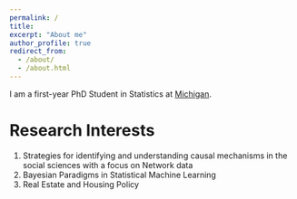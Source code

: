 ```yaml
---
permalink: /
title:
excerpt: "About me"
author_profile: true
redirect_from:
  - /about/
  - /about.html
---
```


I am a first-year PhD Student in Statistics at [Michigan](https://lsa.umich.edu/stats).

Research Interests
======
1. Strategies for identifying and understanding causal mechanisms in the social sciences with a focus on Network data
1. Bayesian Paradigms in Statistical Machine Learning
1. Real Estate and Housing Policy

